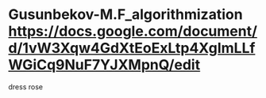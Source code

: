 # Gusunbekov-M.F_algorithmization https://docs.google.com/document/d/1vW3Xqw4GdXtEoExLtp4XgImLLfWGiCq9NuF7YJXMpnQ/edit
dress rose
